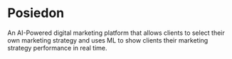 # Posiedon

An AI-Powered digital marketing platform that allows clients to select their own marketing strategy and uses ML to show clients their marketing strategy performance in real time.
